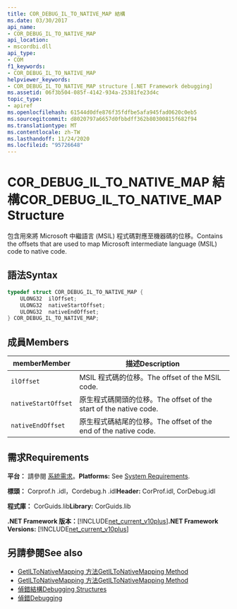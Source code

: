 ```yaml
---
title: COR_DEBUG_IL_TO_NATIVE_MAP 結構
ms.date: 03/30/2017
api_name:
- COR_DEBUG_IL_TO_NATIVE_MAP
api_location:
- mscordbi.dll
api_type:
- COM
f1_keywords:
- COR_DEBUG_IL_TO_NATIVE_MAP
helpviewer_keywords:
- COR_DEBUG_IL_TO_NATIVE_MAP structure [.NET Framework debugging]
ms.assetid: 06f3b504-085f-4142-934a-25381fe23d4c
topic_type:
- apiref
ms.openlocfilehash: 61544d0dfe876f35fdfbe5afa945fad0620c0eb5
ms.sourcegitcommit: d8020797a6657d0fbbdff362b80300815f682f94
ms.translationtype: MT
ms.contentlocale: zh-TW
ms.lasthandoff: 11/24/2020
ms.locfileid: "95726648"
---
```

# <a name="cor_debug_il_to_native_map-structure"></a><span data-ttu-id="5fe4d-102">COR_DEBUG_IL_TO_NATIVE_MAP 結構</span><span class="sxs-lookup"><span data-stu-id="5fe4d-102">COR_DEBUG_IL_TO_NATIVE_MAP Structure</span></span>

<span data-ttu-id="5fe4d-103">包含用來將 Microsoft 中繼語言 (MSIL) 程式碼對應至機器碼的位移。</span><span class="sxs-lookup"><span data-stu-id="5fe4d-103">Contains the offsets that are used to map Microsoft intermediate language (MSIL) code to native code.</span></span>  
  
## <a name="syntax"></a><span data-ttu-id="5fe4d-104">語法</span><span class="sxs-lookup"><span data-stu-id="5fe4d-104">Syntax</span></span>  
  
```cpp  
typedef struct COR_DEBUG_IL_TO_NATIVE_MAP {  
    ULONG32  ilOffset;  
    ULONG32  nativeStartOffset;  
    ULONG32  nativeEndOffset;  
} COR_DEBUG_IL_TO_NATIVE_MAP;  
```  
  
## <a name="members"></a><span data-ttu-id="5fe4d-105">成員</span><span class="sxs-lookup"><span data-stu-id="5fe4d-105">Members</span></span>  
  
|<span data-ttu-id="5fe4d-106">member</span><span class="sxs-lookup"><span data-stu-id="5fe4d-106">Member</span></span>|<span data-ttu-id="5fe4d-107">描述</span><span class="sxs-lookup"><span data-stu-id="5fe4d-107">Description</span></span>|  
|------------|-----------------|  
|`ilOffset`|<span data-ttu-id="5fe4d-108">MSIL 程式碼的位移。</span><span class="sxs-lookup"><span data-stu-id="5fe4d-108">The offset of the MSIL code.</span></span>|  
|`nativeStartOffset`|<span data-ttu-id="5fe4d-109">原生程式碼開頭的位移。</span><span class="sxs-lookup"><span data-stu-id="5fe4d-109">The offset of the start of the native code.</span></span>|  
|`nativeEndOffset`|<span data-ttu-id="5fe4d-110">原生程式碼結尾的位移。</span><span class="sxs-lookup"><span data-stu-id="5fe4d-110">The offset of the end of the native code.</span></span>|  
  
## <a name="requirements"></a><span data-ttu-id="5fe4d-111">需求</span><span class="sxs-lookup"><span data-stu-id="5fe4d-111">Requirements</span></span>  

 <span data-ttu-id="5fe4d-112">**平台：** 請參閱 [系統需求](../../get-started/system-requirements.md)。</span><span class="sxs-lookup"><span data-stu-id="5fe4d-112">**Platforms:** See [System Requirements](../../get-started/system-requirements.md).</span></span>  
  
 <span data-ttu-id="5fe4d-113">**標頭：** Corprof.h .idl，Cordebug.h .idl</span><span class="sxs-lookup"><span data-stu-id="5fe4d-113">**Header:** CorProf.idl, CorDebug.idl</span></span>  
  
 <span data-ttu-id="5fe4d-114">**程式庫：** CorGuids.lib</span><span class="sxs-lookup"><span data-stu-id="5fe4d-114">**Library:** CorGuids.lib</span></span>  
  
 <span data-ttu-id="5fe4d-115">**.NET Framework 版本：**[!INCLUDE[net_current_v10plus](../../../../includes/net-current-v10plus-md.md)]</span><span class="sxs-lookup"><span data-stu-id="5fe4d-115">**.NET Framework Versions:** [!INCLUDE[net_current_v10plus](../../../../includes/net-current-v10plus-md.md)]</span></span>  
  
## <a name="see-also"></a><span data-ttu-id="5fe4d-116">另請參閱</span><span class="sxs-lookup"><span data-stu-id="5fe4d-116">See also</span></span>

- [<span data-ttu-id="5fe4d-117">GetILToNativeMapping 方法</span><span class="sxs-lookup"><span data-stu-id="5fe4d-117">GetILToNativeMapping Method</span></span>](../profiling/icorprofilerinfo-getiltonativemapping-method.md)
- [<span data-ttu-id="5fe4d-118">GetILToNativeMapping 方法</span><span class="sxs-lookup"><span data-stu-id="5fe4d-118">GetILToNativeMapping Method</span></span>](icordebugcode-getiltonativemapping-method.md)
- [<span data-ttu-id="5fe4d-119">偵錯結構</span><span class="sxs-lookup"><span data-stu-id="5fe4d-119">Debugging Structures</span></span>](debugging-structures.md)
- [<span data-ttu-id="5fe4d-120">偵錯</span><span class="sxs-lookup"><span data-stu-id="5fe4d-120">Debugging</span></span>](index.md)
